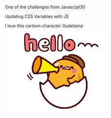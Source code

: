 One of the challenges from Javascipt30

Updating CSS Variables with JS

I love this cartoon character Gudetama
![gudetama](hello-gudetama.gif)
